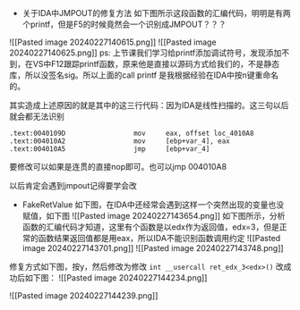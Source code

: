 * 关于IDA中JMPOUT的修复方法
如下图所示这段函数的汇编代码，明明是有两个printf，但是F5的时候竟然会一个识别成JMPOUT？？？


![[Pasted image 20240227140615.png]]
![[Pasted image 20240227140625.png]]
ps: 上节课我们学习给printf添加调试符号，发现添加不到，在VS中F12跟踪printf函数，原来他是直接以源码方式给我们的，不是静态库，所以没签名sig。所以上面的call printf 是我根据经验在IDA中按n键重命名的。

其实造成上述原因的就是其中的这三行代码：因为IDA是线性扫描的。这三句以后就会都无法识别
```
.text:0040109D                 mov     eax, offset loc_4010A8
.text:004010A2                 mov     [ebp+var_4], eax
.text:004010A5                 jmp     [ebp+var_4]
```
要修改可以如果是连贯的直接nop即可。也可以jmp 004010A8

以后肯定会遇到jmpout记得要学会改


* FakeRetValue
如下图，在IDA中还经常会遇到这样一个突然出现的变量也没赋值，如下图
![[Pasted image 20240227143654.png]]
如下图所示，分析函数的汇编代码才知道，这里有个函数是以edx作为返回值，edx=3，但是正常的函数结果返回值都是用eax，所以IDA不能识别函数调用约定
![[Pasted image 20240227143701.png]]
![[Pasted image 20240227143748.png]]

修复方式如下图，按y，然后修改为修改 `int __usercall ret_edx_3<edx>()`
改成功后如下图：
![[Pasted image 20240227144234.png]]

![[Pasted image 20240227144239.png]]